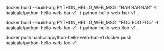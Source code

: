 



docker build --build-arg PYTHON_HELLO_WEB_MSG="BAR BAR BAR" -t haalcala/python-hello-web-bar-v1 -t python-hello-web-bar-v1 .


docker build --build-arg PYTHON_HELLO_WEB_MSG="FOO FOO FOO" -t haalcala/python-hello-web-foo-v1 -t python-hello-web-foo-v1 .

docker push haalcala/python-hello-web-bar-v1
docker push haalcala/python-hello-web-foo-v1


